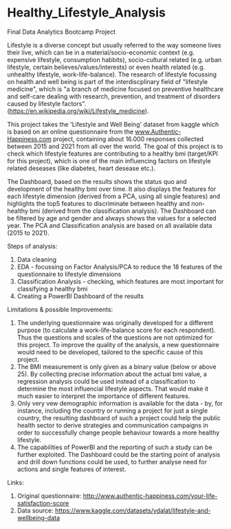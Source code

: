 # Healthy_Lifestyle_Analysis
Final Data Analytics Bootcamp Project

Lifestyle is a diverse concept but usually referred to the way someone lives their live, which can be in a material/socio-economic context (e.g. expensive lifestyle, consumption habbits), socio-cultural related (e.g. urban lifestyle, certain believes/values/interests) or even health related (e.g. unhealthy lifestyle, work-life-balance). The research of lifestyle focussing on health and well being is part of the interdiscplinary field of "lifestyle medicine", which is "a branch of medicine focused on preventive healthcare and self-care dealing with research, prevention, and treatment of disorders caused by lifestyle factors". (https://en.wikipedia.org/wiki/Lifestyle_medicine).

This project takes the 'Lifestyle and Well Being' dataset from kaggle which is based on an online questionnaire from the www.Authentic-Happiness.com project, containing about 16.000 responses collected between 2015 and 2021 from all over the world. The goal of this project is to check which lifestyle features are contributing to a healthy bmi (target/KPI for this project), which is one of the main influencing factors on lifestyle related deseases (like diabetes, heart desease etc.).

The Dashboard, based on the results shows the status quo and development of the healthy bmi over time. It also displays the features for each lifestyle dimension (derived from a PCA, using all single features) and highlights the top5 features to discriminate between healthy and non-healthy bmi (derived from the classification analysis). The Dashboard can be filtered by age and gender and always shows the values for a selected year. The PCA and Classification analysis are based on all available data (2015 to 2021).

Steps of analysis:
1. Data cleaning
2. EDA - focussing on Factor Analysis/PCA to reduce the 18 features of the questionnaire to lifestyle dimensions
3. Classification Analysis - checking, which features are most important for classifying a healthy bmi
4. Creating a PowerBI Dashboard of the results

Limitations & possible Improvements:
1. The underlying questionnaire was originally developed for a different purpose (to calculate a work-life-balance score for each respondent). Thus the questions and scales of the questions are not optimized for this project. To improve the quality of the analysis, a new questionnaire would need to be developed, tailored to the specific cause of this project.
2. The BMI measurement is only given as a binary value (below or above 25). By collecting precise information about the actual bmi value, a regression analysis could be used instead of a classification to determine the most influencial lifestyle aspects. That would make it much easier to interpret the importance of different features.
3. Only very vew demographic information is available for the data - by, for instance, including the country or running a project for just a single country, the resulting dashboard of such a project could help the public health sector to derive strategies and communication campaigns in order to successfully change people behaviour towards a more healthy lifestyle.
4. The capabilities of PowerBI and the reporting of such a study can be further exploited. The Dashboard could be the starting point of analysis and drill down functions could be used, to further analyse need for actions and single features of interest. 

Links:
1. Original questionnaire: http://www.authentic-happiness.com/your-life-satisfaction-score
2. Data source: https://www.kaggle.com/datasets/ydalat/lifestyle-and-wellbeing-data

